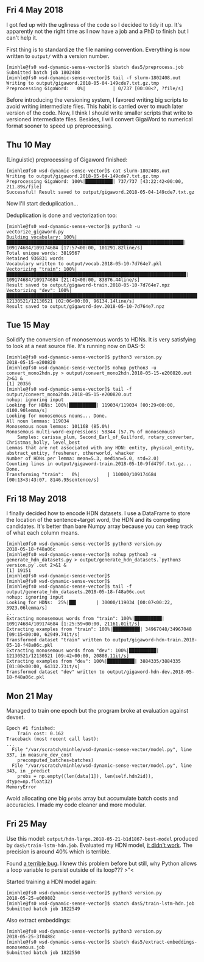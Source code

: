 ## Fri 4 May 2018

I got fed up with the ugliness of the code so I decided to tidy it up. It's
apparently not the right time as I now have a job and a PhD to finish but I
can't help it.

First thing is to standardize the file naming convention. Everything is now
written to `output/` with a version number.

    [minhle@fs0 wsd-dynamic-sense-vector]$ sbatch das5/preprocess.job
    Submitted batch job 1802408
    [minhle@fs0 wsd-dynamic-sense-vector]$ tail -f slurm-1802408.out
    Writing to output/gigaword.2018-05-04-149cde7.txt.gz.tmp
    Preprocessing GigaWord:   0%|          | 0/737 [00:00<?, ?file/s]

Before introducing the versioning system, I favored writing big scripts to 
avoid writing intermediate files. This habit is carried over to much later
version of the code. Now, I think I should write smaller scripts that write
to versioned intermediate files. Besides, I will convert GigaWord to numerical 
format sooner to speed up preprocessing.

## Thu 10 May 

(Linguistic) preprocessing of Gigaword finished:

    [minhle@fs0 wsd-dynamic-sense-vector]$ cat slurm-1802408.out
    Writing to output/gigaword.2018-05-04-149cde7.txt.gz.tmp
    Preprocessing GigaWord: 100%|██████████| 737/737 [43:22:42<00:00, 211.89s/file]
    Successful! Result saved to output/gigaword.2018-05-04-149cde7.txt.gz

Now I'll start deduplication...

Deduplication is done and vectorization too:

    [minhle@fs0 wsd-dynamic-sense-vector]$ python3 -u vectorize_gigaword.py
    Building vocabulary: 100%|█████████████████████████████████████████████████████████████████| 109174684/109174684 [17:57<00:00, 101291.82line/s]
    Total unique words: 3819567
    Retained 936831 words
    Vocabulary written to output/vocab.2018-05-10-7d764e7.pkl
    Vectorizing "train": 100%|██████████████████████████████████████████████████████████████████| 109174684/109174684 [21:41<00:00, 83876.44line/s]
    Result saved to output/gigaword-train.2018-05-10-7d764e7.npz
    Vectorizing "dev": 100%|██████████████████████████████████████████████████████████████████████| 12130521/12130521 [02:06<00:00, 96134.14line/s]
    Result saved to output/gigaword-dev.2018-05-10-7d764e7.npz

## Tue 15 May

Solidify the conversion of monosemous words to HDNs. It is very satisfying to 
look at a neat source file. It's running now on DAS-5:

    [minhle@fs0 wsd-dynamic-sense-vector]$ python3 version.py
    2018-05-15-e200820
    [minhle@fs0 wsd-dynamic-sense-vector]$ nohup python3 -u convert_mono2hdn.py > output/convert_mono2hdn.2018-05-15-e200820.out 2>&1 &
    [1] 20356
    [minhle@fs0 wsd-dynamic-sense-vector]$ tail -f output/convert_mono2hdn.2018-05-15-e200820.out
    nohup: ignoring input
    Looking for HDNs: 100%|██████████| 119034/119034 [00:29<00:00, 4100.90lemma/s]
    Looking for monosemous nouns... Done.
    All noun lemmas: 119034
    Monosemous noun lemmas: 101168 (85.0%)
    Monosemous multi-word-expressions: 58344 (57.7% of monosemous)
        Samples: carissa_plum, Second_Earl_of_Guilford, rotary_converter, Christmas_holly, level_best
    Lemmas that are not associated with any HDN: entity, physical_entity, abstract_entity, freshener, otherworld, whacker
    Number of HDNs per lemma: mean=5.3, median=5.0, std=2.0)
    Counting lines in output/gigaword-train.2018-05-10-9fd479f.txt.gz... Done.
    Transforming "train":   0%|          | 110000/109174684 [00:13<3:43:07, 8146.95sentence/s]

## Fri 18 May 2018

I finally decided how to encode HDN datasets. I use a DataFrame to store the
location of the sentence+target word, the HDN and its competing candidates.
It's better than bare Numpy array because you can keep track of what each column
means.

    [minhle@fs0 wsd-dynamic-sense-vector]$ python3 version.py
    2018-05-18-f48a06c
    [minhle@fs0 wsd-dynamic-sense-vector]$ nohup python3 -u generate_hdn_datasets.py > output/generate_hdn_datasets.`python3 version.py`.out 2>&1 &
    [1] 19151
    [minhle@fs0 wsd-dynamic-sense-vector]$
    [minhle@fs0 wsd-dynamic-sense-vector]$
    [minhle@fs0 wsd-dynamic-sense-vector]$ tail -f output/generate_hdn_datasets.2018-05-18-f48a06c.out
    nohup: ignoring input
    Looking for HDNs:  25%|██▌       | 30000/119034 [00:07<00:22, 3923.06lemma/s]
    ...
    Extracting monosemous words from "train": 100%|██████████| 109174684/109174684 [1:25:59<00:00, 21161.01it/s]
    Extracting examples from "train": 100%|██████████| 34967048/34967048 [09:15<00:00, 62949.74it/s]
    Transformed dataset "train" written to output/gigaword-hdn-train.2018-05-18-f48a06c.pkl
    Extracting monosemous words from "dev": 100%|██████████| 12130521/12130521 [09:42<00:00, 20808.11it/s]
    Extracting examples from "dev": 100%|██████████| 3884335/3884335 [01:00<00:00, 64312.73it/s]
    Transformed dataset "dev" written to output/gigaword-hdn-dev.2018-05-18-f48a06c.pkl
            
## Mon 21 May

Managed to train one epoch but the program broke at evaluation against devset.

    Epoch #1 finished:
        Train cost: 0.162
    Traceback (most recent call last):
    ...
      File "/var/scratch/minhle/wsd-dynamic-sense-vector/model.py", line 337, in measure_dev_cost
        precomputed_batches=batches)
      File "/var/scratch/minhle/wsd-dynamic-sense-vector/model.py", line 343, in _predict
        probs = np.empty((len(data[1]), len(self.hdn2id)), dtype=np.float32)
    MemoryError

Avoid allocating one big `probs` array but accumulate batch costs and accuracies.
I made my code cleaner and more modular.

## Fri 25 May

Use this model: `output/hdn-large.2018-05-21-b1d1867-best-model` produced by
`das5/train-lstm-hdn.job`.
Evaluated my HDN model, [it didn't work](https://github.com/cltl/LSTM-WSD/commit/96c43a923ac01d88882a4b66a3d2cc5db6c571a6).
The precision is around 40% which is terrible.

Found [a terrible bug](https://github.com/cltl/wsd-dynamic-sense-vector/blob/b1d18670b0c8ca59ad93a48768dea6724439c57d/model.py#L306). I knew this problem 
before but still, why Python allows a loop variable to persist outside of 
its loop??? >"<

Started training a HDN model again:

    [minhle@fs0 wsd-dynamic-sense-vector]$ python3 version.py
    2018-05-25-e069882
    [minhle@fs0 wsd-dynamic-sense-vector]$ sbatch das5/train-lstm-hdn.job
    Submitted batch job 1822549

Also extract embeddings:

    [minhle@fs0 wsd-dynamic-sense-vector]$ python3 version.py
    2018-05-25-3f0488c
    [minhle@fs0 wsd-dynamic-sense-vector]$ sbatch das5/extract-embeddings-monosemous.job
    Submitted batch job 1822550



 

